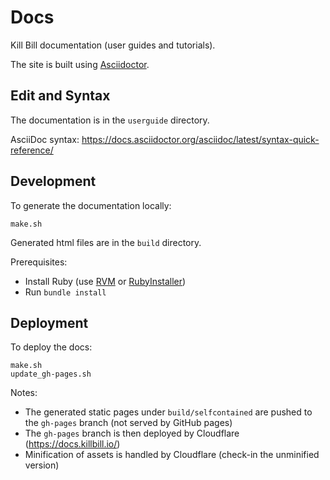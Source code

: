 # Docs

Kill Bill documentation (user guides and tutorials).

The site is built using [Asciidoctor](http://asciidoctor.org/docs/).

## Edit and Syntax

The documentation is in the `userguide` directory.

AsciiDoc syntax: https://docs.asciidoctor.org/asciidoc/latest/syntax-quick-reference/

## Development

To generate the documentation locally:

```
make.sh
```

Generated html files are in the `build` directory.

Prerequisites:

* Install Ruby (use [RVM](https://rvm.io/) or [RubyInstaller](https://rubyinstaller.org/))
* Run `bundle install`

## Deployment

To deploy the docs:

```
make.sh
update_gh-pages.sh
```

Notes:

* The generated static pages under `build/selfcontained` are pushed to the `gh-pages` branch (not served by GitHub pages)
* The `gh-pages` branch is then deployed by Cloudflare (https://docs.killbill.io/)
* Minification of assets is handled by Cloudflare (check-in the unminified version)
